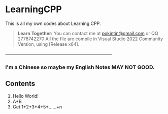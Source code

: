 # LearningCPP
This is all my own codes about Learning CPP.
> **Learn Together:** You can contact me at pokintin@gmail.com or QQ 2778742270
All the file are compile in Visual Studio 2022 Community Version, using [Release x64].

————————————————————————

### I'm a Chinese so maybe my English Notes MAY NOT GOOD.
## Contents
 
1. Hello World!
2. A+B
3. Get 1+2+3+4+5+……+n